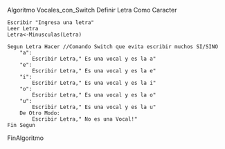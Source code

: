 Algoritmo Vocales_con_Switch
	Definir Letra Como Caracter
	
	Escribir "Ingresa una letra"
	Leer Letra 
	Letra<-Minusculas(Letra) 
	
	Segun Letra Hacer //Comando Switch que evita escribir muchos SI/SINO
		"a":
			Escribir Letra," Es una vocal y es la a"
		"e":
			Escribir Letra," Es una vocal y es la e"
		"i":
			Escribir Letra," Es una vocal y es la i"
		"o":
			Escribir Letra," Es una vocal y es la o"
		"u":
			Escribir Letra," Es una vocal y es la u"
		De Otro Modo:
			Escribir Letra," No es una Vocal!"
	Fin Segun
FinAlgoritmo
